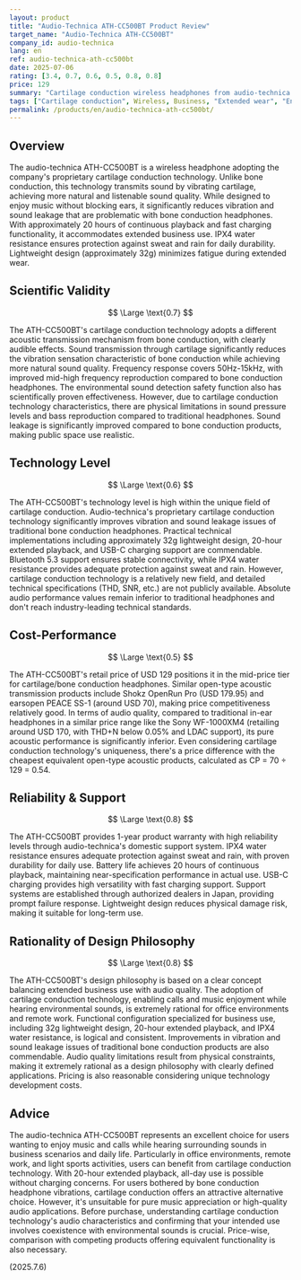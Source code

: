 ```yaml
---
layout: product
title: "Audio-Technica ATH-CC500BT Product Review"
target_name: "Audio-Technica ATH-CC500BT"
company_id: audio-technica
lang: en
ref: audio-technica-ath-cc500bt
date: 2025-07-06
rating: [3.4, 0.7, 0.6, 0.5, 0.8, 0.8]
price: 129
summary: "Cartilage conduction wireless headphones from audio-technica. Unique cartilage conduction technology achieves more natural sound quality than bone conduction while enabling environmental sound detection. While inferior to traditional headphones in audio quality, achieves high completion as cartilage conduction technology. Pricing is higher compared to bone conduction products but reasonable considering technical uniqueness. Excellent comfort for extended wear, suitable for business applications."
tags: ["Cartilage conduction", Wireless, Business, "Extended wear", "Environmental sound"]
permalink: /products/en/audio-technica-ath-cc500bt/
---
```


## Overview

The audio-technica ATH-CC500BT is a wireless headphone adopting the company's proprietary cartilage conduction technology. Unlike bone conduction, this technology transmits sound by vibrating cartilage, achieving more natural and listenable sound quality. While designed to enjoy music without blocking ears, it significantly reduces vibration and sound leakage that are problematic with bone conduction headphones. With approximately 20 hours of continuous playback and fast charging functionality, it accommodates extended business use. IPX4 water resistance ensures protection against sweat and rain for daily durability. Lightweight design (approximately 32g) minimizes fatigue during extended wear.

## Scientific Validity

$$ \Large \text{0.7} $$

The ATH-CC500BT's cartilage conduction technology adopts a different acoustic transmission mechanism from bone conduction, with clearly audible effects. Sound transmission through cartilage significantly reduces the vibration sensation characteristic of bone conduction while achieving more natural sound quality. Frequency response covers 50Hz-15kHz, with improved mid-high frequency reproduction compared to bone conduction headphones. The environmental sound detection safety function also has scientifically proven effectiveness. However, due to cartilage conduction technology characteristics, there are physical limitations in sound pressure levels and bass reproduction compared to traditional headphones. Sound leakage is significantly improved compared to bone conduction products, making public space use realistic.

## Technology Level

$$ \Large \text{0.6} $$

The ATH-CC500BT's technology level is high within the unique field of cartilage conduction. Audio-technica's proprietary cartilage conduction technology significantly improves vibration and sound leakage issues of traditional bone conduction headphones. Practical technical implementations including approximately 32g lightweight design, 20-hour extended playback, and USB-C charging support are commendable. Bluetooth 5.3 support ensures stable connectivity, while IPX4 water resistance provides adequate protection against sweat and rain. However, cartilage conduction technology is a relatively new field, and detailed technical specifications (THD, SNR, etc.) are not publicly available. Absolute audio performance values remain inferior to traditional headphones and don't reach industry-leading technical standards.

## Cost-Performance

$$ \Large \text{0.5} $$

The ATH-CC500BT's retail price of USD 129 positions it in the mid-price tier for cartilage/bone conduction headphones. Similar open-type acoustic transmission products include Shokz OpenRun Pro (USD 179.95) and earsopen PEACE SS-1 (around USD 70), making price competitiveness relatively good. In terms of audio quality, compared to traditional in-ear headphones in a similar price range like the Sony WF-1000XM4 (retailing around USD 170, with THD+N below 0.05% and LDAC support), its pure acoustic performance is significantly inferior. Even considering cartilage conduction technology's uniqueness, there's a price difference with the cheapest equivalent open-type acoustic products, calculated as CP = 70 ÷ 129 = 0.54.

## Reliability & Support

$$ \Large \text{0.8} $$

The ATH-CC500BT provides 1-year product warranty with high reliability levels through audio-technica's domestic support system. IPX4 water resistance ensures adequate protection against sweat and rain, with proven durability for daily use. Battery life achieves 20 hours of continuous playback, maintaining near-specification performance in actual use. USB-C charging provides high versatility with fast charging support. Support systems are established through authorized dealers in Japan, providing prompt failure response. Lightweight design reduces physical damage risk, making it suitable for long-term use.

## Rationality of Design Philosophy

$$ \Large \text{0.8} $$

The ATH-CC500BT's design philosophy is based on a clear concept balancing extended business use with audio quality. The adoption of cartilage conduction technology, enabling calls and music enjoyment while hearing environmental sounds, is extremely rational for office environments and remote work. Functional configuration specialized for business use, including 32g lightweight design, 20-hour extended playback, and IPX4 water resistance, is logical and consistent. Improvements in vibration and sound leakage issues of traditional bone conduction products are also commendable. Audio quality limitations result from physical constraints, making it extremely rational as a design philosophy with clearly defined applications. Pricing is also reasonable considering unique technology development costs.

## Advice

The audio-technica ATH-CC500BT represents an excellent choice for users wanting to enjoy music and calls while hearing surrounding sounds in business scenarios and daily life. Particularly in office environments, remote work, and light sports activities, users can benefit from cartilage conduction technology. With 20-hour extended playback, all-day use is possible without charging concerns. For users bothered by bone conduction headphone vibrations, cartilage conduction offers an attractive alternative choice. However, it's unsuitable for pure music appreciation or high-quality audio applications. Before purchase, understanding cartilage conduction technology's audio characteristics and confirming that your intended use involves coexistence with environmental sounds is crucial. Price-wise, comparison with competing products offering equivalent functionality is also necessary.

(2025.7.6)